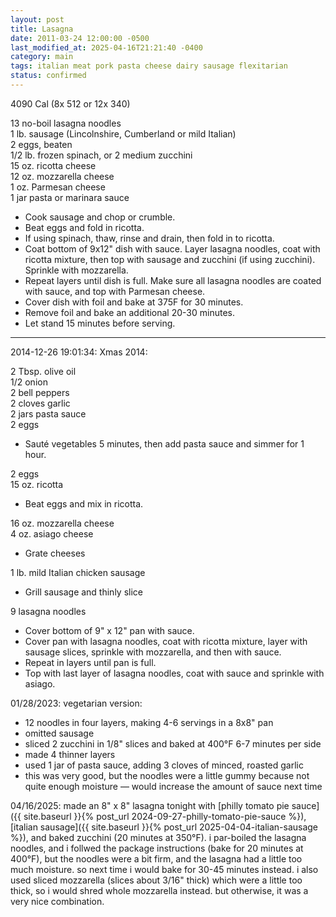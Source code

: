 ```yaml
---
layout: post
title: Lasagna
date: 2011-03-24 12:00:00 -0500
last_modified_at: 2025-04-16T21:21:40 -0400
category: main
tags: italian meat pork pasta cheese dairy sausage flexitarian
status: confirmed
---
```

4090 Cal (8x 512 or 12x 340)
  
13 no-boil lasagna noodles  
1 lb. sausage (Lincolnshire, Cumberland or mild Italian)  
2 eggs, beaten  
1/2 lb. frozen spinach, or 2 medium zucchini  
15 oz. ricotta cheese  
12 oz. mozzarella cheese  
1 oz. Parmesan cheese  
1 jar pasta or marinara sauce  

 * Cook sausage and chop or crumble.
 * Beat eggs and fold in ricotta.
 * If using spinach, thaw, rinse and drain, then fold in to ricotta.
 * Coat bottom of 9x12" dish with sauce. Layer lasagna noodles, coat with ricotta mixture, then top with sausage and zucchini (if using zucchini).  Sprinkle with mozzarella.
 * Repeat layers until dish is full. Make sure all lasagna noodles are coated with sauce, and top with Parmesan cheese.
 * Cover dish with foil and bake at 375F for 30 minutes.
 * Remove foil and bake an additional 20-30 minutes.
 * Let stand 15 minutes before serving.

---

2014-12-26 19:01:34: Xmas 2014:

2 Tbsp. olive oil  
1/2 onion  
2 bell peppers  
2 cloves garlic  
2 jars pasta sauce  
2 eggs
* Sauté vegetables 5 minutes, then add pasta sauce and simmer for 1 hour.

2 eggs  
15 oz. ricotta
* Beat eggs and mix in ricotta.

16 oz. mozzarella cheese  
4 oz. asiago cheese
* Grate cheeses

1 lb. mild Italian chicken sausage
* Grill sausage and thinly slice

9 lasagna noodles
* Cover bottom of 9" x 12" pan with sauce.
* Cover pan with lasagna noodles, coat with ricotta mixture, layer with sausage slices, sprinkle with mozzarella, and then with sauce.
* Repeat in layers until pan is full.
* Top with last layer of lasagna noodles, coat with sauce and sprinkle with asiago.

01/28/2023: vegetarian version:
* 12 noodles in four layers, making 4-6 servings in a 8x8" pan
* omitted sausage
* sliced 2 zucchini in 1/8" slices and baked at 400°F 6-7 minutes per side
* made 4 thinner layers
* used 1 jar of pasta sauce, adding 3 cloves of minced, roasted garlic
* this was very good, but the noodles were a little gummy because not quite enough
  moisture — would increase the amount of sauce next time

04/16/2025: made an 8" x 8" lasagna tonight with
[philly tomato pie sauce]({{ site.baseurl }}{% post_url 2024-09-27-philly-tomato-pie-sauce %}),
[italian sausage]({{ site.baseurl }}{% post_url 2025-04-04-italian-sausage %}),
and baked zucchini (20 minutes at 350°F). i par-boiled the lasagna noodles, and i
follwed the package instructions (bake for 20 minutes at 400°F), but the noodles
were a bit firm, and the lasagna had a little too much moisture. so next time i would
bake for 30-45 minutes instead. i also used sliced mozzarella (slices about 3/16"
thick) which were a little too thick, so i would shred whole mozzarella instead.
but otherwise, it was a very nice combination.
